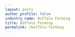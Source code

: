 ```yaml
---
layout: posts 
author_profile: false 
industry_name: Buffalo Farming
title: Buffalo Farming
permalink: /buffalo-farming
---
```

